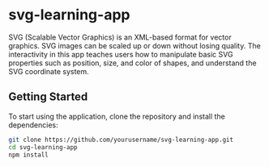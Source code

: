 # svg-learning-app
SVG (Scalable Vector Graphics) is an XML-based format for vector graphics. SVG images can be scaled up or down without losing quality.  The interactivity in this app teaches users how to manipulate basic SVG properties such as position, size, and color of shapes, and understand the SVG coordinate system.


## Getting Started

To start using the application, clone the repository and install the dependencies:

```sh
git clone https://github.com/yourusername/svg-learning-app.git
cd svg-learning-app
npm install
